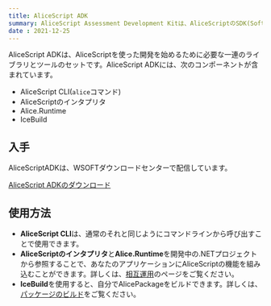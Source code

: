```yaml
---
title: AliceScript ADK
summary: AliceScript Assessment Development Kitは、AliceScriptのSDK(Software Development Kit)に相当するキットです。
date : 2021-12-25
---
```


AliceScript ADKは、AliceScriptを使った開発を始めるために必要な一連のライブラリとツールのセットです。AliceScript ADKには、次のコンポーネントが含まれています。

- AliceScript CLI(`alice`コマンド)
- AliceScriptのインタプリタ
- Alice.Runtime
- IceBuild

## 入手

AliceScriptADKは、WSOFTダウンロードセンターで配信しています。

[AliceScript ADKのダウンロード](../download.md)

## 使用方法

- **AliceScript CLI**は、通常のそれと同じようにコマンドラインから呼び出すことで使用できます。
- **AliceScriptのインタプリタ**と**Alice.Runtime**を開発中の.NETプロジェクトから参照することで、あなたのアプリケーションにAliceScriptの機能を組み込むことができます。詳しくは、[相互運用](../interop/index.md)のページをご覧ください。
- **IceBuild**を使用すると、自分でAlicePackageをビルドできます。詳しくは、[パッケージのビルド](../tutorial/build.md)をご覧ください。